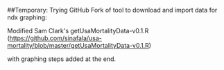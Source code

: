##Temporary: Trying GitHub Fork of tool to download and import data for ndx graphing: 

Modified Sam Clark's getUsaMortalityData-v0.1.R 
(https://github.com/sinafala/usa-mortality/blob/master/getUsaMortalityData-v0.1.R)

with graphing steps added at the end. 
